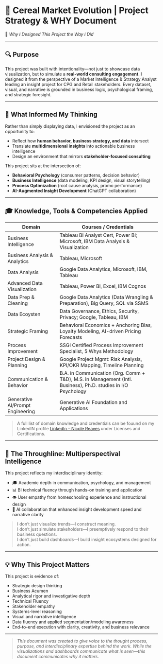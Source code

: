 # 📘 Cereal Market Evolution | Project Strategy & WHY Document  
🎯 *Why I Designed This Project the Way I Did*

---

## 🔍 Purpose  
This project was built with intentionality—not just to showcase data visualization, but to simulate a **real-world consulting engagement**. I designed it from the perspective of a Market Intelligence & Strategy Analyst leading an insight project for CPG and Retail stakeholders. Every dataset, visual, and narrative is grounded in business logic, psychological framing, and strategic foresight.

---

## 🧠 What Informed My Thinking  
Rather than simply displaying data, I envisioned the project as an opportunity to:  
- Reflect how **human behavior, business strategy, and data** intersect  
- Translate **multidimensional insights** into actionable business intelligence  
- Design an environment that mirrors **stakeholder-focused consulting**

This project sits at the intersection of:  
- **Behavioral Psychology** (consumer patterns, decision behavior)  
- **Business Intelligence** (data modeling, KPI design, visual storytelling)  
- **Process Optimization** (root cause analysis, promo performance)  
- **AI-Augmented Insight Development** (ChatGPT collaboration)

---

## 🎓 Knowledge, Tools & Competencies Applied  

| **Domain**                | **Courses / Credentials**                                                                   |
|--------------------------|----------------------------------------------------------------------------------------------|
| Business Intelligence    | Tableau BI Analyst Cert, Power BI; Microsoft, IBM Data Analysis & Visualization            |
| Business Analysis & Analytics|Tableau, Microsoft                                                                        |
| Data Analysis            | Google Data Analytics, Microsoft, IBM, Tableau                                               |
| Advanced Data Visualization| Tableau, Power BI, Excel, IBM Cognos                                                       |
| Data Prep & Cleaning     | Google Data Analytics (Data Wrangling & Preparation), Big Query, SQL via SSMS                |
| Data Ecoysten            | Data Governance, Ethics, Security, Privacy; Google, Tableau, IBM                             |
| Strategic Framing        | Behavioral Economics + Anchoring Bias, Loyalty Modeling, AI-driven Pricing Forecasts        |
| Process Improvement      | SSGI Certified Process Improvement Specialist, 5 Whys Methodology                            |
| Project Design & Planning| Google Project Mgmt: Risk Analysis, KPI/OKR Mapping, Timeline Planning                       |
| Communication & Behavior | B.A. in Communication (Org. Comm + T&D), M.S. in Management (Intl. Business), Ph.D. studies in I/O Psychology |
| Generative AI/Prompt Engineering| Generative AI Foundation and Applications                                             |
> A full list of domain knowledge and credentials can be fouund on my LinkedIN profile [LinkedIn – Nicole Reaves](https://www.linkedin.com/in/nicolereaves) under Licenses and Certifications.

---

## 🧩 The Throughline: Multiperspectival Intelligence  
This project reflects my interdisciplinary identity:  
- 🎓 Academic depth in communication, psychology, and management  
- 📊 BI technical fluency through hands-on training and application  
- 👁️ User empathy from homeschooling experience and instructional design  
- 🤖 AI collaboration that enhanced insight development speed and narrative clarity

> I don’t just visualize trends—I construct meaning.  
> I don’t just simulate stakeholders—I preemptively respond to their business questions.  
> I don’t just build dashboards—I build insight ecosystems designed for action.

---

## 💡 Why This Project Matters  
This project is evidence of:  
- Strategic design thinking
- Business Acumen 
- Analytical rigor and investigative depth
- Technical Fluency
- Stakeholder empathy  
- Systems-level reasoning
- Visual and narrative intelligence
- Data fluency and applied segmentation/modeling awareness
- End-to-end execution with clarity, creativity, and business relevance

---

> *This document was created to give voice to the thought process, purpose, and interdisciplinary expertise behind the work. While the visualizations and dashboards communicate what is seen—this document communicates why it matters.*
